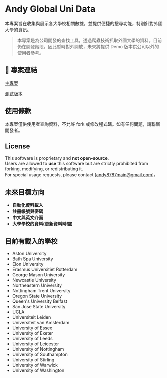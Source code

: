 # Andy Global Uni Data

本專案旨在收集與展示各大學校相關數據，並提供便捷的搜尋功能，特別針對外國大學的資訊。

> 本專案是為公司開發的查找工具，透過爬蟲技術抓取外國大學的資料。目前仍在開發階段，因此暫時對外開放，未來將提供 Demo 版本供公司以外的使用者參考。

## 📌 專案連結
[主專案](https://andy-globalunidata.github.io/main_project)

[測試版本](https://andy-globalunidata.github.io/test_project)

## 使用條款
本專案僅供使用者查詢資料，不允許 fork 或修改程式碼。如有任何問題，請聯繫開發者。

## License
This software is proprietary and **not open-source**.  
Users are allowed to **use** this software but are strictly prohibited from forking, modifying, or redistributing it.  
For special usage requests, please contact [andy8787main@gmail.com]。

## 未來目標方向
- **自動化資料載入**
- **註冊帳號與密碼**
- **中文與英文介面**
- **大學學校的資料(更新資料時間)**

## 目前有載入的學校
- Aston University
- Bath Spa University
- Elon University
- Erasmus Universitiet Rotterdam
- George Mason University
- Newcastle University
- Northeastern University
- Nottingham Trent University
- Oregon State University
- Queen's University Belfast
- San Jose State University
- UCLA
- Universiteit Leiden
- Universiteit van Amsterdam
- University of Essex
- University of Exeter
- University of Leeds
- University of Leicester
- University of Nottingham
- University of Southampton
- University of Stirling
- University of Warwick
- University of Washington

